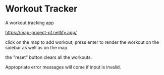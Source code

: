# Workout Tracker
A workout tracking app

https://map-project-pf.netlify.app/

click on the map to add workout, press enter to render the workout on the sidebar as well as on the map.


the "reset" button clears all the workouts.


Appropriate error messages will come if input is invalid.




